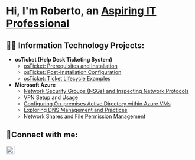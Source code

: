 <h1>Hi, I'm Roberto, an <a href="(https://www.linkedin.com/in/roberto-a-b2b14a341/)/">Aspiring IT Professional</a></h1>

<h2>👨‍💻 Information Technology Projects: </h2>

- <b>osTicket (Help Desk Ticketing System)</b>
  - [osTicket: Prerequisites and Installation](https://github.com/perryp82/osticket-prereqs)
  - [osTicket: Post-Installation Configuration](https://github.com/perryp82/post-install-config)
  - [osTicket: Ticket Lifecycle Examples](https://github.com/perryp82/ticket-lifecycle)
- <b>Microsoft Azure</b>
  - [Network Security Groups (NSGs) and Inspecting Network Protocols](https://github.com/perryp82/azure-network-protocols)
  - [VPN Setup and Usage](https://github.com/perryp82/vpn-lab)
  - [Configuring On-premises Active Directory within Azure VMs](https://github.com/perryp82/configure-ad)
  - [Exploring DNS Management and Practices](https://github.com/perryp82/dns-lab)
  - [Network Shares and File Permission Management](https://github.com/perryp82/network-file-share-lab)

<h2>🤳Connect with me:</h2>

[<img align="left" alt="Perry | LinkedIn" width="22px" src="https://cdn.jsdelivr.net/npm/simple-icons@v3/icons/linkedin.svg" />][linkedin]

[linkedin]: (https://www.linkedin.com/in/roberto-a-b2b14a341/)

